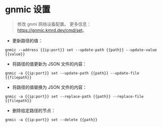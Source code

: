 # gnmic 设置

> 修改 gnmi 网络设备配置。
> 更多信息：<https://gnmic.kmrd.dev/cmd/set>。

- 更新路径的值：

`gnmic --address {{ip:port}} set --update-path {{path}} --update-value {{value}}`

- 将路径的值更新为 JSON 文件的内容：

`gnmic -a {{ip:port}} set --update-path {{path}} --update-file {{filepath}}`

- 将路径的值替换为 JSON 文件的内容：

`gnmic -a {{ip:port}} set --replace-path {{path}} --replace-file {{filepath}}`

- 删除给定路径的节点：

`gnmic -a {{ip:port}} set --delete {{path}}`